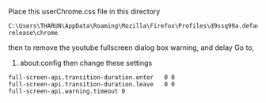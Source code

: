 Place this userChrome.css file in this directory
```
C:\Users\THARUN\AppData\Roaming\Mozilla\Firefox\Profiles\d9ssq99a.default-release\chrome
```

then to remove the youtube fullscreen dialog box warning, and delay
Go to,
1. about:config
then change these settings
```
full-screen-api.transition-duration.enter	0 0	
full-screen-api.transition-duration.leave	0 0 	
full-screen-api.warning.timeout	0
```
